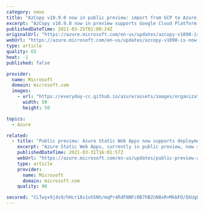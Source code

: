 ```yaml
---
category: news
title: "AzCopy v10.9.0 now in public preview: import from GCP to Azure Block Blobs"
excerpt: "AzCopy v10.9.0 now in preview supports Google Cloud Platform (GCP) to Microsoft Azure Storage Block Blob imports. This version also includes scanning logs which can help in debugging. \n\n"
publishedDateTime: 2021-03-25T01:00:24Z
originalUrl: "https://azure.microsoft.com/en-us/updates/azcopy-v1090-is-now-in-preview-import-from-gcp-to-azure-block-blobs/"
webUrl: "https://azure.microsoft.com/en-us/updates/azcopy-v1090-is-now-in-preview-import-from-gcp-to-azure-block-blobs/"
type: article
quality: 65
heat: -1
published: false

provider:
  name: Microsoft
  domain: microsoft.com
  images:
    - url: "https://everyday-cc.github.io/azure/assets/images/organizations/microsoft.com-50x50.jpg"
      width: 50
      height: 50

topics:
  - Azure

related:
  - title: "Public preview: Azure Static Web Apps now supports deployment with Azure DevOps "
    excerpt: "Azure Static Web Apps, currently in public preview, now supports building and deploying apps with Azure DevOps. "
    publishedDateTime: 2021-03-31T16:01:57Z
    webUrl: "https://azure.microsoft.com/en-us/updates/public-preview-azure-static-web-apps-now-supports-deployment-with-azure-devops/"
    type: article
    provider:
      name: Microsoft
      domain: microsoft.com
    quality: 96

secured: "CLTwyx9j4s9/hHcr18v1xh5Nh/mqPr4RdFNNFc0B7hBZnN8xR+MkbFO/QkUgLAgR/LVZCd4OR3j0qLMrISHbw312eMuWFHVRX0wGgoQuzGvzsa9VzFJMMORSar5r8LUFs3nZ8CmqSbsTEpidAbhiYClwo500j+rlybgEE1pLWTIeZU5Kaf9pXzEv/NSk4h7hG/JyHXecn6oJ02EKqEvIxTvt2nMKGRWymr+ckn6KlG70wucDUUHs5OsKZwhwR+lIciWG1DuMKjtzLVeebQdRHcZOfkQW3ZUQxo0yYk5qmTFHxXUVsn9lf2y22FO5ljuSy9J+5EVMkAxYB5SYbPS0uXcXxMLwMJPcS3c3JuoFYmU=;Gs0+WlGsBz8sMuer3+RX+w=="
---
```


